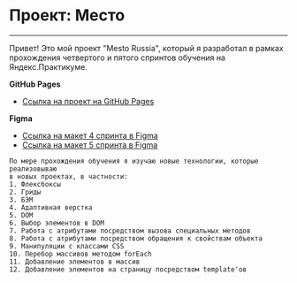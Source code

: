 # Проект: Место
---
Привет! Это мой проект "Mesto Russia", который я разработал в рамках прохождения четвертого и пятого спринтов обучения на Яндекс.Практикуме.

**GitHub Pages**

* [Ссылка на проект на GitHub Pages](https://evgboch.github.io/mesto/)

**Figma**

* [Ссылка на макет 4 спринта в Figma](https://www.figma.com/file/2cn9N9jSkmxD84oJik7xL7/JavaScript.-Sprint-4?node-id=0%3A1)
* [Ссылка на макет 5 спринта в Figma](https://www.figma.com/file/bjyvbKKJN2naO0ucURl2Z0/JavaScript.-Sprint-5?node-id=0%3A1)

```
По мере прохождения обучения я изучаю новые технологии, которые реализовываю
в новых проектах, в частности:
1. Флексбоксы
2. Гриды
3. БЭМ
4. Адаптивная верстка
5. DOM
6. Выбор элементов в DOM
7. Работа с атрибутами посредством вызова специальных методов
8. Работа с атрибутами посредством обращения к свойствам объекта
9. Манипуляции с классами CSS
10. Перебор массивов методом forEach
11. Добавление элементов в массив
12. Добавление элементов на страницу посредством template'ов
```
